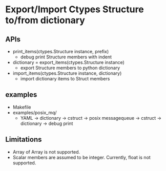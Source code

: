 # Export/Import Ctypes Structure to/from dictionary

## APIs

* print_items(ctypes.Structure instance, prefix)
  * debug print Structure members with indent
* dictionary = export_items(ctypes.Structure instance)
  * export Structure members to python dictionary
* import_items(ctypes.Structure instance, dictionary)
  * import dictionary items to Struct members

## examples

* Makefile
* examples/posix_mq/
  * YAML -> dictionary -> cstruct -> posix messagequeue -> cstruct -> dictionary -> debug print

## Limitations

* Array of Array is not supported.
* Scalar members are assumed to be integer. Currently, float is not supported.
